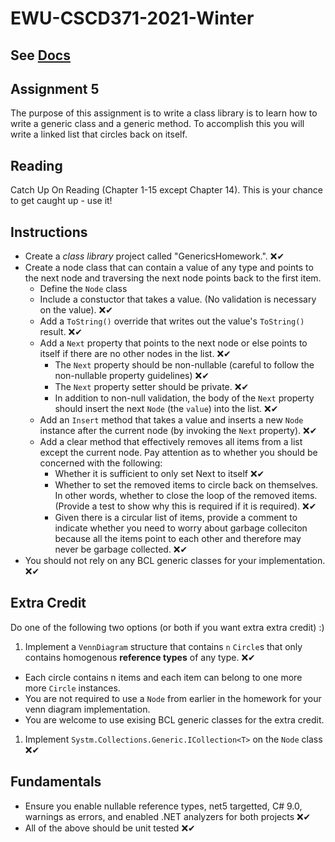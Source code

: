 # EWU-CSCD371-2021-Winter

## See [Docs](Docs)

## Assignment 5

The purpose of this assignment is to write a class library is to learn how to write a generic class and a generic method. To accomplish this you will write a linked list that circles back on itself.

## Reading

Catch Up On Reading (Chapter 1-15 except Chapter 14). This is your chance to get caught up - use it!

## Instructions

- Create a *class library* project called "GenericsHomework.". ❌✔
- Create a node class that can contain a value of any type and points to the next node and traversing the next node points back to the first item.
  - Define the `Node` class
  - Include a constuctor that takes a value.  (No validation is necessary on the value). ❌✔
  - Add a `ToString()` override that writes out the value's `ToString()` result. ❌✔
  - Add a `Next` property that points to the next node or else points to itself if there are no other nodes in the list. ❌✔
    - The `Next` property should be non-nullable (careful to follow the non-nullable property guidelines) ❌✔
    - The `Next` property setter should be private. ❌✔
    - In addition to non-null validation, the body of the `Next` property should insert the next `Node` (the `value`) into the list. ❌✔
  - Add an `Insert` method that takes a value and inserts a new `Node` instance after the current node (by invoking the `Next` property). ❌✔
  - Add a clear method that effectively removes all items from a list except the current node. Pay attention as to whether you should be
  concerned with the following:
    - Whether it is sufficient to only set Next to itself ❌✔
    - Whether to set the removed items to circle back on themselves. In other words, whether to close the loop of the removed items. (Provide a test to show why this is required if it is required). ❌✔
    - Given there is a circular list of items, provide a comment to indicate whether you need to worry about garbage colleciton because all the items point to each other and therefore may never be garbage collected. ❌✔
- You should not rely on any BCL generic classes for your implementation. ❌✔

## Extra Credit

Do one of the following two options (or both if you want extra extra credit) :)

1. Implement a `VennDiagram` structure that contains `n` `Circle`s that only contains homogenous **reference types** of any type. ❌✔

- Each circle contains n items and each item can belong to one more more `Circle` instances.
- You are not required to use a `Node` from earlier in the homework for your venn diagram implementation.
- You are welcome to use exising BCL generic classes for the extra credit.

1. Implement `Systm.Collections.Generic.ICollection<T>` on the `Node` class ❌✔

## Fundamentals

- Ensure you enable nullable reference types, net5 targetted, C# 9.0, warnings as errors, and enabled .NET analyzers for both projects ❌✔
- All of the above should be unit tested ❌✔
